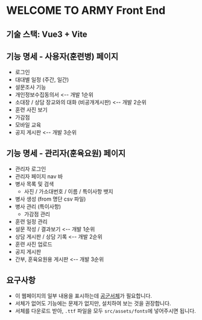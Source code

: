 # WELCOME TO ARMY Front End
## 기술 스택: Vue3 + Vite
## 기능 명세 - 사용자(훈련병) 페이지
- 로그인
- 대대별 일정 (주간, 일간)
- 설문조사 기능
- 개인정보수집동의서                              <-- 개발 1순위
- 소대장 / 상담 장교와의 대화 (비공개게시판)       <-- 개발 2순위
- 훈련 사진 보기
- 가감점
- 모바일 교육
- 공지 게시판                                    <-- 개발 3순위

## 기능 명세 - 관리자(훈육요원) 페이지
- 관리자 로그인
- 관리자 페이지 nav 바
- 병사 목록 및 검색
    - 사진 / 가소대번호 / 이름 / 특이사항 뱃지
- 병사 생성 (from 명단 csv 파일)
- 병사 관리 (특이사항)
    - 가감점 관리
- 훈련 일정 관리
- 설문 작성 / 결과보기                            <-- 개발 1순위
- 상담 게시판 / 상담 기록                         <-- 개발 2순위
- 훈련 사진 업로드
- 공지 게시판
- 간부, 훈육요원용 게시판                         <-- 개발 3순위

## 요구사항
- 이 웹페이지의 일부 내용을 표시하는데 [공군서체](https://afplay.kr/2449)가 필요합니다.
- 서체가 없어도 기능에는 문제가 없지만, 설치하여 보는 것을 권장합니다.
- 서체를 다운로드 받아, `.ttf` 파일을 모두 `src/assets/fonts`에 넣어주시면 됩니다.